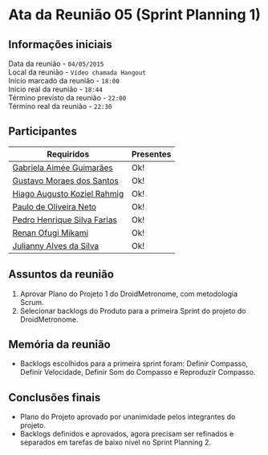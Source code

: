 Ata da Reunião 05 (Sprint Planning 1)
=====================================

Informações iniciais
--------------------
Data da reunião - `04/05/2015`  
Local da reunião - `Vídeo chamada Hangout`  
Inicio marcado da reunião - `18:00`  
Inicio real da reunião - `18:44`  
Término previsto da reunião - `22:00`  
Término real da reunião - `22:30`  

Participantes
-------------
Requiridos | Presentes
-----------|----------------
[Gabriela Aimée Guimarães](mailto:gabrielaimeeg@hotmail.com) | Ok!
[Gustavo Moraes dos Santos](mailto:gustavo_moraiss@hotmail.com) | Ok!
[Hiago Augusto Koziel Rahmig](mailto:hiagokoziel100@gmail.com) | Ok!
[Paulo de Oliveira Neto](mailto:pauloesgyn@gmail.com)| Ok!
[Pedro Henrique Silva Farias](mailto:pedrohenriquedrim@gmail.com)| Ok!
[Renan Ofugi Mikami](mailto:renangyn2010@hotmail.com) | Ok!
[Julianny Alves da Silva](mailto:julianny.alves@hotmail.com) | Ok!

Assuntos da reunião
-------------------
1. Aprovar Plano do Projeto 1 do DroidMetronome, com metodologia Scrum.
2. Selecionar backlogs do Produto para a primeira Sprint do projeto do DroidMetronome.

Memória da reunião
------------------
* Backlogs escolhidos para a primeira sprint foram: Definir Compasso, Definir Velocidade, Definir Som do Compasso e Reproduzir Compasso.

Conclusões finais
-----------------
* Plano do Projeto aprovado por unanimidade pelos integrantes do projeto.
* Backlogs definidos e aprovados, agora precisam ser refinados e separados em tarefas de baixo nível no Sprint Planning 2.

